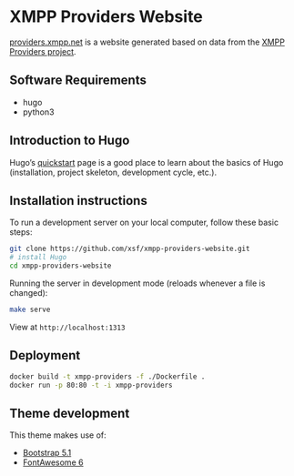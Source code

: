 <!--
SPDX-FileCopyrightText: 2022 XMPP Providers Team

SPDX-License-Identifier: AGPL-3.0-or-later
-->

# XMPP Providers Website

[providers.xmpp.net](https://providers.xmpp.net) is a website generated based on data from the [XMPP Providers project](https://invent.kde.org/melvo/xmpp-providers/-/tree/master).

## Software Requirements

* hugo
* python3

## Introduction to Hugo

Hugo’s [quickstart](https://gohugo.io/getting-started/quick-start/) page is a good place to learn about the basics of Hugo (installation, project skeleton, development cycle, etc.).

## Installation instructions

To run a development server on your local computer, follow these basic steps:

```bash
git clone https://github.com/xsf/xmpp-providers-website.git
# install Hugo
cd xmpp-providers-website
```

Running the server in development mode (reloads whenever a file is changed):

```bash
make serve
```

View at `http://localhost:1313`

## Deployment

```bash
docker build -t xmpp-providers -f ./Dockerfile .
docker run -p 80:80 -t -i xmpp-providers
```

## Theme development

This theme makes use of:

* [Bootstrap 5.1](https://getbootstrap.com/docs/5.1/)
* [FontAwesome 6](https://fontawesome.com/v6/docs/)
